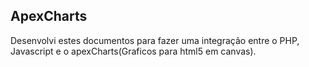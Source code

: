 ## ApexCharts 

Desenvolvi estes documentos para fazer uma integração entre o PHP, Javascript e o apexCharts(Graficos para html5 em canvas).



